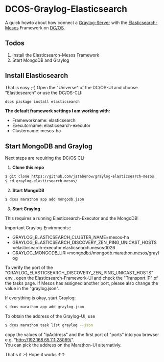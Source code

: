 # DCOS-Graylog-Elasticsearch
A quick howto about how connect a [Graylog-Server](https://github.com/Graylog2/graylog2-server) with the [Elasticsearch-Mesos](https://github.com/mesos/elasticsearch) Framework on [DC/OS](https://dcos.io/).

## Todos
1. Install the Elasticsearch-Mesos Framework
2. Start MongoDB and Graylog

## Install Elasticsearch 
That is easy ;-) Open the "Universe" of the DC/OS-UI and choose "Elasticsearch" or use the DC/OS-CLI:
```sh
dcos package install elasticsearch
```

**The default framework settings I am working with:**
* Frameworkname: elasticsearch
* Executorname: elasticsearch-executor
* Clustername: mesos-ha

## Start MongoDB and Graylog
Next steps are requiring the DC/OS CLI:

1. **Clone this repo**
  ```sh
$ git clone https://github.com/jstabenow/graylog-elasticsearch-mesos
$ cd graylog-elasticsearch-mesos/
```

2. **Start MongoDB**
  ```sh
$ dcos marathon app add mongodb.json
```

3. **Start Graylog**

  This requires a running Elasticsearch-Executor and the MongoDB!  

  Important Graylog-Enviroments::
  * GRAYLOG_ELASTICSEARCH_CLUSTER_NAME=mesos-ha
  * GRAYLOG_ELASTICSEARCH_DISCOVERY_ZEN_PING_UNICAST_HOSTS=elasticsearch-executor.elasticsearch.mesos:1026
  * GRAYLOG_MONGODB_URI=mongodb://mongodb.marathon.mesos/graylog

  To verify the port of the "GRAYLOG_ELASTICSEARCH_DISCOVERY_ZEN_PING_UNICAST_HOSTS" env., open the Elasticsearch-Framework-UI and check the "Transport IP" of the tasks page. If Mesos has assigned another port, please also change the value in the "graylog.json".

  If everything is okay, start Graylog:
  ```sh
$ dcos marathon app add graylog.json
```

  To obtain the address of the Graylog-UI, use
  ```sh
$ dcos marathon task list graylog --json
```

  copy the values of "ipAddress" and the first port of "ports" into you browser e.g. "http://192.168.65.111:28089/".    
  You can pick the address on the Marathon-UI alternativly.

  That's it :-) Hope it works ↑↑ 

